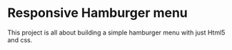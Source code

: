 # Responsive Hamburger menu

This project is all about building a simple hamburger menu with just Html5 and css.